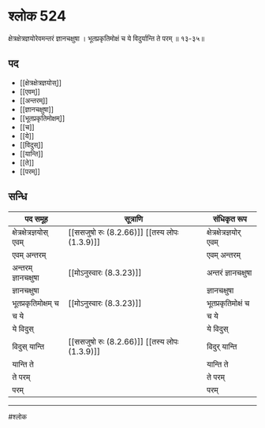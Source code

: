 # श्लोक 524

क्षेत्रक्षेत्रज्ञयोरेवमन्तरं ज्ञानचक्षुषा ।
भूतप्रकृतिमोक्षं च ये विदुर्यान्ति ते परम् ॥ १३-३५॥


## पद 

- [[क्षेत्रक्षेत्रज्ञयोस्]]
- [[एवम्]]
- [[अन्तरम्]]
- [[ज्ञानचक्षुषा]]
- [[भूतप्रकृतिमोक्षम्]]
- [[च]]
- [[ये]]
- [[विदुस्]]
- [[यान्ति]]
- [[ते]]
- [[परम्]]

## सन्धि

| पद समूह | सूत्राणि | संधिकृत रूप |
| ----- | ----- | ----- |
| क्षेत्रक्षेत्रज्ञयोस् एवम् |  [[ससजुषो रुः (8.2.66)]] [[तस्य लोपः (1.3.9)]] | क्षेत्रक्षेत्रज्ञयोर् एवम् |
| एवम् अन्तरम् |  | एवम् अन्तरम् |
| अन्तरम् ज्ञानचक्षुषा |  [[मोऽनुस्वारः (8.3.23)]] | अन्तरं ज्ञानचक्षुषा |
| ज्ञानचक्षुषा |  | ज्ञानचक्षुषा |
| भूतप्रकृतिमोक्षम् च |  [[मोऽनुस्वारः (8.3.23)]] | भूतप्रकृतिमोक्षं च |
| च ये |  | च ये |
| ये विदुस् |  | ये विदुस् |
| विदुस् यान्ति |  [[ससजुषो रुः (8.2.66)]] [[तस्य लोपः (1.3.9)]] | विदुर् यान्ति |
| यान्ति ते |  | यान्ति ते |
| ते परम् |  | ते परम् |
| परम् |  | परम् |


---

#श्लोक